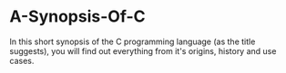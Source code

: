 # A-Synopsis-Of-C
In this short synopsis of the C programming language (as the title suggests), you will find out everything from it's origins, history and use cases.
